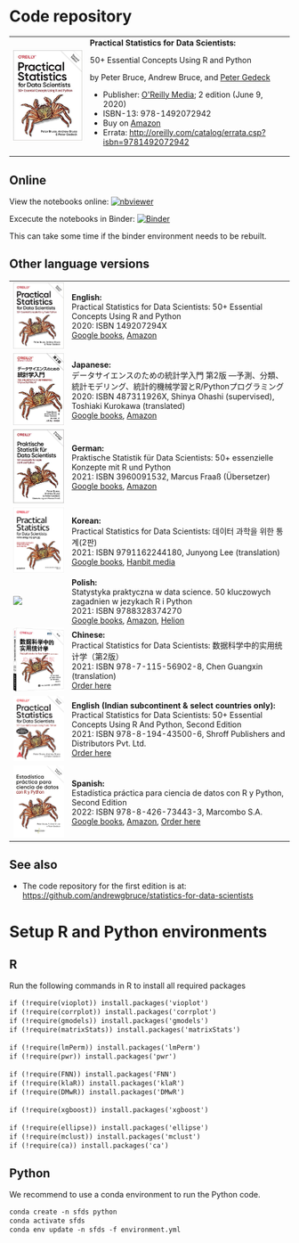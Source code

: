 # Code repository
<table width='100%'>
 <tr>
  <td><img src='/images/OReilly-english.jpg' width=300></td>
  <td>
   <b>Practical Statistics for Data Scientists:</b>

50+ Essential Concepts Using R and Python

by Peter Bruce, Andrew Bruce, and [Peter Gedeck](https://www.amazon.com/Peter-Gedeck/e/B082BJZJKX/)

- Publisher: [O'Reilly Media](https://oreil.ly/practicalStats_dataSci_2e); 2 edition (June 9, 2020)
- ISBN-13: 978-1492072942
- Buy on [Amazon](https://www.amazon.com/Practical-Statistics-Data-Scientists-Essential/dp/149207294X)
- Errata: http://oreilly.com/catalog/errata.csp?isbn=9781492072942
    </td>
  </tr>
</table>


## Online
View the notebooks online:
[![nbviewer](https://raw.githubusercontent.com/jupyter/design/master/logos/Badges/nbviewer_badge.svg)](https://nbviewer.jupyter.org/github/gedeck/practical-statistics-for-data-scientists/tree/master/)

Excecute the notebooks in Binder:
[![Binder](https://mybinder.org/badge_logo.svg)](https://mybinder.org/v2/gh/gedeck/practical-statistics-for-data-scientists/HEAD)

 This can take some time if the binder environment needs to be rebuilt.

## Other language versions
<table>
  <tr>
   <td><img src='/images/OReilly-english.jpg' width=200></td>
  <td><b>English:</b><br>
   Practical Statistics for Data Scientists: 50+ Essential Concepts Using R and Python<br>
   2020: ISBN 149207294X<br>
   <a href='https://www.google.com/books/edition/Practical_Statistics_for_Data_Scientists/F2bcDwAAQBAJ?hl=en'>Google books</a>,
   <a href='https://www.amazon.com/Practical-Statistics-Data-Scientists-Essential/dp/149207294X'>Amazon</a>
  </td>
 </tr>

 <tr>
  <td><img src='/images/OReilly-japanese.jpg' width=200></td>
  <td><b>Japanese:</b><br>
   データサイエンスのための統計学入門 第2版 ―予測、分類、統計モデリング、統計的機械学習とR/Pythonプログラミング <br>
   2020: ISBN 487311926X,
   Shinya Ohashi (supervised), Toshiaki Kurokawa (translated)<br>
   <a href='https://www.google.com/books/edition/%E3%83%87%E3%83%BC%E3%82%BF%E3%82%B5%E3%82%A4%E3%82%A8%E3%83%B3%E3%82%B9%E3%81%AE%E3%81%9F%E3%82%81%E3%81%AE%E7%B5%B1/d7EJzgEACAAJ?hl=en'>Google books</a>,
   <a href='https://www.amazon.co.jp/%E3%83%87%E3%83%BC%E3%82%BF%E3%82%B5%E3%82%A4%E3%82%A8%E3%83%B3%E3%82%B9%E3%81%AE%E3%81%9F%E3%82%81%E3%81%AE%E7%B5%B1%E8%A8%88%E5%AD%A6%E5%85%A5%E9%96%80-%E2%80%95%E4%BA%88%E6%B8%AC%E3%80%81%E5%88%86%E9%A1%9E%E3%80%81%E7%B5%B1%E8%A8%88%E3%83%A2%E3%83%87%E3%83%AA%E3%83%B3%E3%82%B0%E3%80%81%E7%B5%B1%E8%A8%88%E7%9A%84%E6%A9%9F%E6%A2%B0%E5%AD%A6%E7%BF%92%E3%81%A8R-Python%E3%83%97%E3%83%AD%E3%82%B0%E3%83%A9%E3%83%9F%E3%83%B3%E3%82%B0-Peter-Bruce/dp/487311926X'>Amazon</a>
  </td>
 </tr>
 <tr>
  <td><img src='/images/OReilly-german.jpg' width=200></td>
  <td><b>German:</b><br>
   Praktische Statistik für Data Scientists: 50+ essenzielle Konzepte mit R und Python <br>
   2021: ISBN 3960091532, Marcus Fraaß (Übersetzer)<br>
   <a href='https://www.google.com/books/edition/Praktische_Statistik_f%C3%BCr_Data_Scientist/yeMCzgEACAAJ?hl=en'>Google books</a>,
   <a href='https://www.amazon.de/Praktische-Statistik-f%C3%BCr-Data-Scientists/dp/3960091532'>Amazon</a>
  </td>
 </tr>
 <tr>
  <td><img src='/images/OReilly-korean.jpg' width=200></td>
  <td><b>Korean:</b><br>
   Practical Statistics for Data Scientists: 데이터 과학을 위한 통계(2판)<br>
   2021: ISBN 9791162244180, Junyong Lee (translation)
   <br>
   <a href='https://www.google.com/books/edition/%EB%8D%B0%EC%9D%B4%ED%84%B0_%EA%B3%BC%ED%95%99%EC%9D%84_%EC%9C%84%ED%95%9C_%ED%86%B5%EA%B3%84_2%ED%8C%90/9E9qzgEACAAJ?hl=en'>Google books</a>,
   <a href='https://www.hanbit.co.kr/store/books/look.php?p_code=B2862122581'>Hanbit media</a>

  </td>
 </tr>
 <tr>
  <td><img src='/images/OReilly-polish.jpg' width=200></td>
  <td><b>Polish:</b><br>
   Statystyka praktyczna w data science. 50 kluczowych zagadnien w jezykach R i Python<br>
   2021: ISBN 9788328374270
   <br>
   <a href='https://www.google.com/books/edition/Statystyka_praktyczna_w_data_science/GyqSzgEACAAJ'>Google books</a>,
   <a href='https://www.amazon.com/Statystyka-praktyczna-science-kluczowych-zagadnien/dp/8328374277/'>Amazon</a>,
   <a href='https://helion.pl/ksiazki/statystyka-praktyczna-w-data-science-50-kluczowych-zagadnien-w-jezykach-r-i-python-wydanie-ii-peter-bruce-andrew-bruce-peter-gedeck,stpra2.htm'>Helion</a>
  </td>
 </tr>
 <tr>
  <td><img src='/images/OReilly-chinese.png' width=200></td>
  <td><b>Chinese:</b><br>
   Practical Statistics for Data Scientists: 数据科学中的实用统计学（第2版）<br>
   2021: ISBN 978-7-115-56902-8, Chen Guangxin (translation)
   <br>
   <!-- <a href='https://www.google.com/books/edition/'>Google books</a>, -->
   <a href='https://item.jd.com/12971155.html'>Order here</a>

  </td>
 </tr>
 <tr>
  <td><img src='/images/SPD-english.png' width=200></td>
  <td><b>English (Indian subcontinent &amp; select countries only):</b><br>
   Practical Statistics for Data Scientists: 50+ Essential Concepts Using R And Python, Second Edition<br>
   2021: ISBN 978-8-194-43500-6, Shroff Publishers and Distributors Pvt. Ltd.
   <br>
   <!-- <a href='https://www.google.com/books/edition/'>Google books</a>, -->
   <a href='https://www.shroffpublishers.com/books/9788194435006/'>Order here</a>
  </td>
 </tr>
 <tr>
  <td><img src='/images/Oreilly-spanish.png' width=200></td>
  <td><b>Spanish:</b><br>
   Estadística práctica para ciencia de datos con R y Python, Second Edition<br>
   2022: ISBN 978-8-426-73443-3, Marcombo S.A.
   <br>
   <a href='https://books.google.com/books?id=IZxeEAAAQBAJ'>Google books</a>,
   <a href='https://www.amazon.com/Estad%C3%ADstica-pr%C3%A1ctica-ciencia-datos-Python/dp/842673443X/'>Amazon</a>,
   <a href='https://www.marcombo.com/estadistica-practica-para-ciencia-de-datos-con-r-y-python-9788426734433/'>Order here</a>
  </td>
 </tr>
</table>

## See also
- The code repository for the first edition is at: https://github.com/andrewgbruce/statistics-for-data-scientists


# Setup R and Python environments
## R
Run the following commands in R to install all required packages
```
if (!require(vioplot)) install.packages('vioplot')
if (!require(corrplot)) install.packages('corrplot')
if (!require(gmodels)) install.packages('gmodels')
if (!require(matrixStats)) install.packages('matrixStats')

if (!require(lmPerm)) install.packages('lmPerm')
if (!require(pwr)) install.packages('pwr')

if (!require(FNN)) install.packages('FNN')
if (!require(klaR)) install.packages('klaR')
if (!require(DMwR)) install.packages('DMwR')

if (!require(xgboost)) install.packages('xgboost')

if (!require(ellipse)) install.packages('ellipse')
if (!require(mclust)) install.packages('mclust')
if (!require(ca)) install.packages('ca')
```

## Python
We recommend to use a conda environment to run the Python code.
```
conda create -n sfds python
conda activate sfds
conda env update -n sfds -f environment.yml
```
